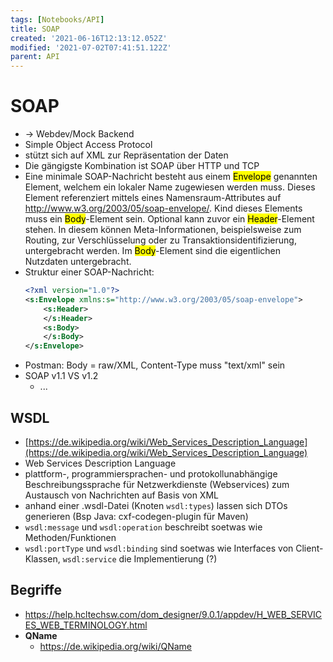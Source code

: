 ```yaml
---
tags: [Notebooks/API]
title: SOAP
created: '2021-06-16T12:13:12.052Z'
modified: '2021-07-02T07:41:51.122Z'
parent: API
---
```


# SOAP
- → Webdev/Mock Backend
- Simple Object Access Protocol
- stützt sich auf XML zur Repräsentation der Daten
- Die gängigste Kombination ist SOAP über HTTP und TCP
- Eine minimale SOAP-Nachricht besteht aus einem <mark>Envelope</mark> genannten Element, welchem ein lokaler Name zugewiesen werden muss. Dieses Element referenziert mittels eines Namensraum-Attributes auf <http://www.w3.org/2003/05/soap-envelope/>. Kind dieses Elements muss ein <mark>Body</mark>-Element sein. Optional kann zuvor ein <mark>Header</mark>-Element stehen. In diesem können Meta-Informationen, beispielsweise zum Routing, zur Verschlüsselung oder zu Transaktionsidentifizierung, untergebracht werden. Im <mark>Body</mark>-Element sind die eigentlichen Nutzdaten untergebracht.
- Struktur einer SOAP-Nachricht:
  ```xml
  <?xml version="1.0"?>
  <s:Envelope xmlns:s="http://www.w3.org/2003/05/soap-envelope">
      <s:Header>
      </s:Header>
      <s:Body>
      </s:Body>
  </s:Envelope>
  ```
- Postman: Body = raw/XML, Content-Type muss "text/xml" sein
- SOAP v1.1 VS v1.2
  - ...

## WSDL
- [https://de.wikipedia.org/wiki/Web_Services_Description_Language](https://de.wikipedia.org/wiki/Web_Services_Description_Language)
- Web Services Description Language
- plattform-, programmiersprachen- und protokollunabhängige Beschreibungssprache für Netzwerkdienste (Webservices) zum Austausch von Nachrichten auf Basis von XML
- anhand einer .wsdl-Datei (Knoten `wsdl:types`) lassen sich DTOs generieren (Bsp Java: cxf-codegen-plugin für Maven)
- `wsdl:message` und `wsdl:operation` beschreibt soetwas wie Methoden/Funktionen
- `wsdl:portType` und `wsdl:binding` sind soetwas wie Interfaces von Client-Klassen, `wsdl:service` die Implementierung (?)

## Begriffe
- <https://help.hcltechsw.com/dom_designer/9.0.1/appdev/H_WEB_SERVICES_WEB_TERMINOLOGY.html>
- **QName** 
  - <https://de.wikipedia.org/wiki/QName>
